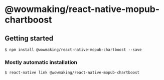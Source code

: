# @wowmaking/react-native-mopub-chartboost

## Getting started

`$ npm install @wowmaking/react-native-mopub-chartboost --save`

### Mostly automatic installation

`$ react-native link @wowmaking/react-native-mopub-chartboost`
